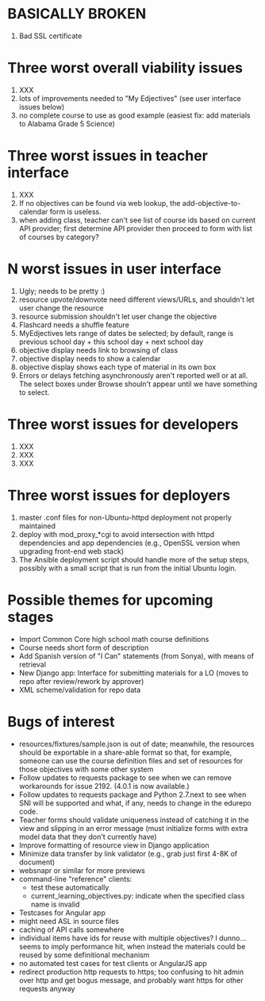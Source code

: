 BASICALLY BROKEN
================

1. Bad SSL certificate

Three worst overall viability issues
====================================

1. XXX
1. lots of improvements needed to "My Edjectives" (see user interface issues below)
1. no complete course to use as good example (easiest fix: add materials to Alabama Grade 5 Science)

Three worst issues in teacher interface
=======================================

1. XXX
2. If no objectives can be found via web lookup, the add-objective-to-calendar form is useless.
3. when adding class, teacher can't see list of course ids based on current API provider; first determine API provider then proceed to form with list of courses by category?

N worst issues in user interface
====================================

1. Ugly; needs to be pretty :)
1. resource upvote/downvote need different views/URLs, and shouldn't let user change the resource
1. resource submission shouldn't let user change the objective
1. Flashcard needs a shuffle feature
1. MyEdjectives lets range of dates be selected; by default, range is previous school day + this school day + next school day
1. objective display needs link to browsing of class
1. objective display needs to show a calendar
1. objective display shows each type of material in its own box
1. Errors or delays fetching asynchronously aren't reported well or at all.  The select boxes under Browse shouln't appear until we have something to select.

Three worst issues for developers
=================================

1. XXX
2. XXX
3. XXX

Three worst issues for deployers
================================

1. master .conf files for non-Ubuntu-httpd deployment not properly maintained
2. deploy with mod\_proxy_*cgi to avoid intersection with httpd dependencies and app dependencies (e.g., OpenSSL version when upgrading front-end web stack)
3. The Ansible deployment script should handle more of the setup steps, possibly with a small script that is run from the initial Ubuntu login.

Possible themes for upcoming stages
===================================

* Import Common Core high school math course definitions
* Course needs short form of description
* Add Spanish version of "I Can" statements (from Sonya), with means of retrieval
* New Django app: Interface for submitting materials for a LO (moves to repo after review/rework by approver)
* XML scheme/validation for repo data

Bugs of interest
================

* resources/fixtures/sample.json is out of date; meanwhile, the resources should be exportable in a share-able format so that, for example, someone can use the course definition files and set of resources for those objectives with some other system
* Follow updates to requests package to see when we can remove workarounds for issue 2192.  (4.0.1 is now available.)
* Follow updates to requests package and Python 2.7.next to see when SNI will be supported and what, if any, needs to change in the edurepo code.
* Teacher forms should validate uniqueness instead of catching it in the view and slipping in an error message (must initialize forms with extra model data that they don't currently have)
* Improve formatting of resource view in Django application
* Minimize data transfer by link validator (e.g., grab just first 4-8K of document)
* websnapr or similar for more previews
* command-line "reference" clients:
  * test these automatically
  * current\_learning\_objectives.py: indicate when the specified class name is invalid
* Testcases for Angular app
* might need ASL in source files
* caching of API calls somewhere
* individual items have ids for reuse with multiple objectives?  I dunno...  seems to imply performance hit, when instead the materials could be reused by some definitional mechanism
* no automated test cases for test clients or AngularJS app
* redirect production http requests to https; too confusing to hit admin over http and get bogus message, and probably want https for other requests anyway
